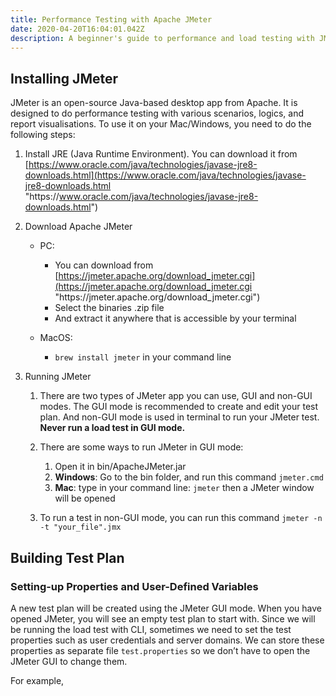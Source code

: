 ```yaml
---
title: Performance Testing with Apache JMeter
date: 2020-04-20T16:04:01.042Z
description: A beginner's guide to performance and load testing with JMeter
---
```

## Installing JMeter

JMeter is an open-source Java-based desktop app from Apache. It is designed to do performance testing with various scenarios, logics, and report visualisations. To use it on your Mac/Windows, you need to do the following steps:

1. Install JRE (Java Runtime Environment). You can download it from [https://www.oracle.com/java/technologies/javase-jre8-downloads.html](https://www.oracle.com/java/technologies/javase-jre8-downloads.html "https\://www.oracle.com/java/technologies/javase-jre8-downloads.html")
2. Download Apache JMeter

   * PC:

     * You can download from [https://jmeter.apache.org/download_jmeter.cgi](https://jmeter.apache.org/download_jmeter.cgi "https\://jmeter.apache.org/download_jmeter.cgi")
     * Select the binaries .zip file
     * And extract it anywhere that is accessible by your terminal
   * MacOS:

     * `brew install jmeter` in your command line
3. Running JMeter

   1. There are two types of JMeter app you can use, GUI and non-GUI modes. The GUI mode is recommended to create and edit your test plan. And non-GUI mode is used in terminal to run your JMeter test. **Never run a load test in GUI mode.**
   2. There are some ways to run JMeter in GUI mode:

      1. Open it in bin/ApacheJMeter.jar
      2. **Windows**: Go to the bin folder, and run this command `jmeter.cmd`
      3. **Mac**: type in your command line: `jmeter` then a JMeter window will be opened
   3. To run a test in non-GUI mode, you can run this command `jmeter -n -t "your_file".jmx`

## Building Test Plan

### Setting-up Properties and User-Defined Variables

A new test plan will be created using the JMeter GUI mode. When you have opened JMeter, you will see an empty test plan to start with. Since we will be running the load test with CLI, sometimes we need to set the test properties such as user credentials and server domains. We can store these properties as separate file `test.properties` so we don’t have to open the JMeter GUI to change them. 

For example,